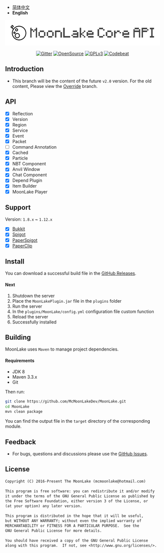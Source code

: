 - [简体中文](README.md)
- **English**

<p align="center">
<img src="images/logo.png" alt="MoonLake" />
</p>

<p align="center">
<a href="https://gitter.im/McMoonLakeDev/MoonLake"><img src="https://badges.gitter.im/McMoonLakeDev/MoonLake.svg" alt="Gitter" /></a>
<a href="https://github.com/McMoonLakeDev/MoonLake"><img src="https://badges.frapsoft.com/os/v1/open-source.svg?v=102" alt="OpenSource" /></a>
<a href="http://www.gnu.org/licenses/gpl-3.0"><img src="https://badges.frapsoft.com/os/gpl/gpl.svg?v=102" alt="GPLv3" /></a>
<a href="https://codebeat.co/projects/github-com-mcmoonlakedev-moonlake-v2-0-alpha-kotlin"><img src="https://codebeat.co/badges/71de9e97-982a-4630-a501-07e6c7c35d94" alt="Codebeat" /></a>
</p>

## Introduction

- This branch will be the content of the future `v2.0` version. For the old content, Please view the [Override](https://github.com/McMoonLakeDev/MoonLake/tree/override) branch.

## API

- [x] Reflection
- [x] Version
- [x] Region
- [x] Service
- [x] Event
- [x] Packet
- [ ] Command Annotation
- [x] Cached
- [x] Particle
- [x] NBT Component
- [x] Anvil Window
- [x] Chat Component
- [x] Depend Plugin
- [x] Item Builder
- [x] MoonLake Player

## Support

Version: `1.8.x` ~ `1.12.x`

- [x] [Bukkit](https://bukkit.org)
- [x] [Spigot](https://spigotmc.org)
- [x] [PaperSpigot](https://ci.destroystokyo.com/view/All/job/PaperSpigot/)
- [x] [PaperClip](https://ci.destroystokyo.com/view/All/job/PaperSpigot/)

## Install

You can download a successful build file in the [GitHub Releases](https://github.com/McMoonLakeDev/MoonLake/releases).

#### Next

1. Shutdown the server
2. Place the `MoonLakePlugin.jar` file in the `plugins` folder
3. Run the server
4. In the `plugins/MoonLake/config.yml` configuration file custom function
5. Reload the server
6. Successfully installed

## Building

MoonLake uses `Maven` to manage project dependencies.

#### Requirements

- JDK 8
- Maven 3.3.x
- Git

Then run:

```sh
git clone https://github.com/McMoonLakeDev/MoonLake.git
cd MoonLake
mvn clean package
```

You can find the output file in the `target` directory of the corresponding module.

## Feedback

- For bugs, questions and discussions please use the [GitHub Issues](https://github.com/McMoonLakeDev/MoonLake/issues).

## License

    Copyright (C) 2016-Present The MoonLake (mcmoonlake@hotmail.com)

    This program is free software: you can redistribute it and/or modify
    it under the terms of the GNU General Public License as published by
    the Free Software Foundation, either version 3 of the License, or
    (at your option) any later version.

    This program is distributed in the hope that it will be useful,
    but WITHOUT ANY WARRANTY; without even the implied warranty of
    MERCHANTABILITY or FITNESS FOR A PARTICULAR PURPOSE.  See the
    GNU General Public License for more details.

    You should have received a copy of the GNU General Public License
    along with this program.  If not, see <http://www.gnu.org/licenses/>.
